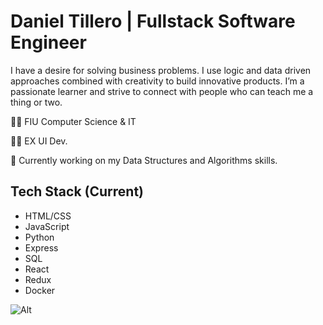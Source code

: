 # Daniel Tillero | Fullstack Software Engineer

I have a desire for solving business problems. I use logic and data driven approaches combined with creativity to build innovative products. I’m a passionate learner and strive to connect with people who can teach me a thing or two. 

👨‍🎓 FIU Computer Science & IT

🧑‍💻 EX UI Dev.

📜 Currently working on my Data Structures and Algorithms skills. 



## Tech Stack (Current)

- HTML/CSS
- JavaScript
- Python
- Express
- SQL
- React
- Redux
- Docker

	
![Alt](https://media-exp1.licdn.com/dms/image/C4E22AQHWcDJdJpUUeg/feedshare-shrink_1280-alternative/0?e=1603324800&v=beta&t=nNkkGIE4zqmbcVWwUS6AKJfto7UUrbjx8KwOPO8JpBk "Title")
